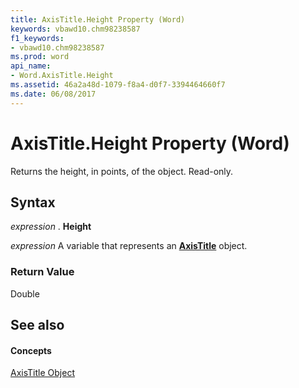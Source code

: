 ```yaml
---
title: AxisTitle.Height Property (Word)
keywords: vbawd10.chm98238587
f1_keywords:
- vbawd10.chm98238587
ms.prod: word
api_name:
- Word.AxisTitle.Height
ms.assetid: 46a2a48d-1079-f8a4-d0f7-3394464660f7
ms.date: 06/08/2017
---
```



# AxisTitle.Height Property (Word)

Returns the height, in points, of the object. Read-only.


## Syntax

 _expression_ . **Height**

 _expression_ A variable that represents an **[AxisTitle](Word.AxisTitle.md)** object.


### Return Value

Double


## See also


#### Concepts


[AxisTitle Object](Word.AxisTitle.md)

